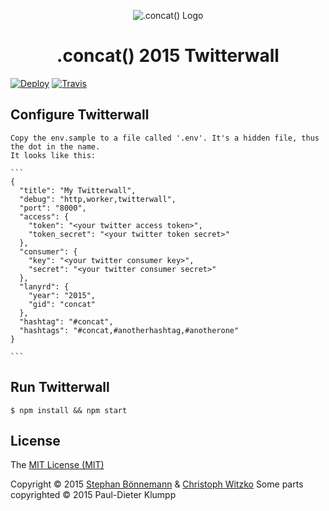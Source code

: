 <p align="center">
  <img src="https://rawgit.com/conc-at/twitterwall/master/app/images/concat.svg" alt=".concat() Logo">
</p>
<h1 align="center">.concat() 2015 Twitterwall</h1>

[![Deploy](https://www.herokucdn.com/deploy/button.svg)](https://heroku.com/deploy)
[![Travis](https://img.shields.io/travis/conc-at/twitterwall.svg?style=flat)](https://travis-ci.org/conc-at/twitterwall)

## Configure Twitterwall

    Copy the env.sample to a file called '.env'. It's a hidden file, thus the dot in the name.
    It looks like this:

    ```
    {
      "title": "My Twitterwall",
      "debug": "http,worker,twitterwall",
      "port": "8000",
      "access": {
        "token": "<your twitter access token>",
        "token_secret": "<your twitter token secret>"
      },
      "consumer": {
        "key": "<your twitter consumer key>",
        "secret": "<your twitter consumer secret>"
      },
      "lanyrd": {
        "year": "2015",
        "gid": "concat"
      },
      "hashtag": "#concat",
      "hashtags": "#concat,#anotherhashtag,#anotherone"
    }

    ```

## Run Twitterwall

    $ npm install && npm start


## License

The [MIT License (MIT)](http://opensource.org/licenses/MIT)

Copyright © 2015 [Stephan Bönnemann](https://twitter.com/boennemann) & [Christoph Witzko](https://twitter.com/christophwitzko)
Some parts copyrighted © 2015 Paul-Dieter Klumpp
